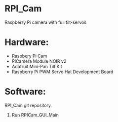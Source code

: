 # RPI_Cam
Raspberry Pi camera with full tilt-servos
 
 # Hardware:
- Raspbery Pi Cam
- PiCamera Module NOIR v2
- Adafruit Mini-Pan Tilt Kit
- Raspberry Pi PWM Servo Hat Development Board
 
 # Software:
 RPI_Cam git repository. 
 
 1. Run RPICam_GUI_Main
